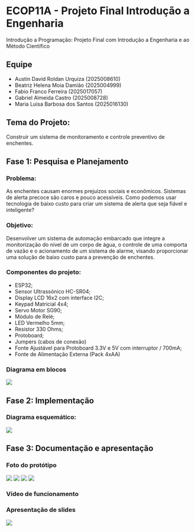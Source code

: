 # ECOP11A - Projeto Final Introdução a Engenharia 
Introdução a Programação: Projeto Final com Introdução a Engenharia e ao Método Científico 

## Equipe

- Austin David Roldan Urquiza (2025008610)
- Beatriz Helena Moia Damião (2025004999)
- Fabio Franco Ferreira (2025017057)
- Gabriel Almeida Castro (2025008728)
- Maria Luisa Barbosa dos Santos (2025016130)

## Tema do Projeto:

Construir um sistema de monitoramento e controle preventivo de enchentes.

## Fase 1: Pesquisa e Planejamento 

### Problema:
As enchentes causam enormes prejuízos sociais e econômicos. Sistemas de alerta precoce são caros e pouco acessíveis.
Como podemos usar tecnologia de baixo custo para criar um sistema de alerta que seja fiável e inteligente? 

### Objetivo: 
Desenvolver um sistema de automação embarcado que integre a monitorização do nível de um corpo de água, o controle de uma comporta de vazão e o acionamento de um sistema de alarme, visando proporcionar uma solução de baixo custo para a prevenção de enchentes.

### Componentes do projeto:
- ESP32;
- Sensor Ultrassónico HC-SR04;
- Display LCD 16x2 com interface I2C;
- Keypad Matricial 4x4;
- Servo Motor SG90;
- Módulo de Relé;
- LED Vermelho 5mm;
- Resistor 330 Ohms;
- Protoboard;
- Jumpers (cabos de conexão)
- Fonte Ajustável para Protoboard 3.3V e 5V com interruptor / 700mA;
- Fonte de Alimentação Externa (Pack 4xAA)


### Diagrama em blocos

<img src= "https://github.com/beatrizhmd/ECOP11A-projeto-final/blob/main/img/diagrama_blocos.png?raw=true" />

## Fase 2: Implementação 

### Diagrama esquemático:
<img src= "https://github.com/beatrizhmd/ECOP11A-projeto-final/blob/main/img/diagrama_esquematico.png?raw=true" />

## Fase 3: Documentação e apresentação 

### Foto do protótipo 

<img src= "https://github.com/beatrizhmd/ECOP11A-projeto-final/blob/main/img/foto_projeto.jpg?raw=true" />

<img src= "https://github.com/beatrizhmd/ECOP11A-projeto-final/blob/main/img/foto_projeto02.jpg?raw=true" />

<img src= "https://github.com/beatrizhmd/ECOP11A-projeto-final/blob/main/img/foto_projeto03.jpg?raw=true" />

<img src= "https://github.com/beatrizhmd/ECOP11A-projeto-final/blob/main/img/foto_projeto04.jpg?raw=true" />

### Vídeo de funcionamento 

### Apresentação de slides 

<img src= "https://github.com/beatrizhmd/ECOP11A-projeto-final/blob/main/docs/AutoMind_Projeto_Final.pdf" />
